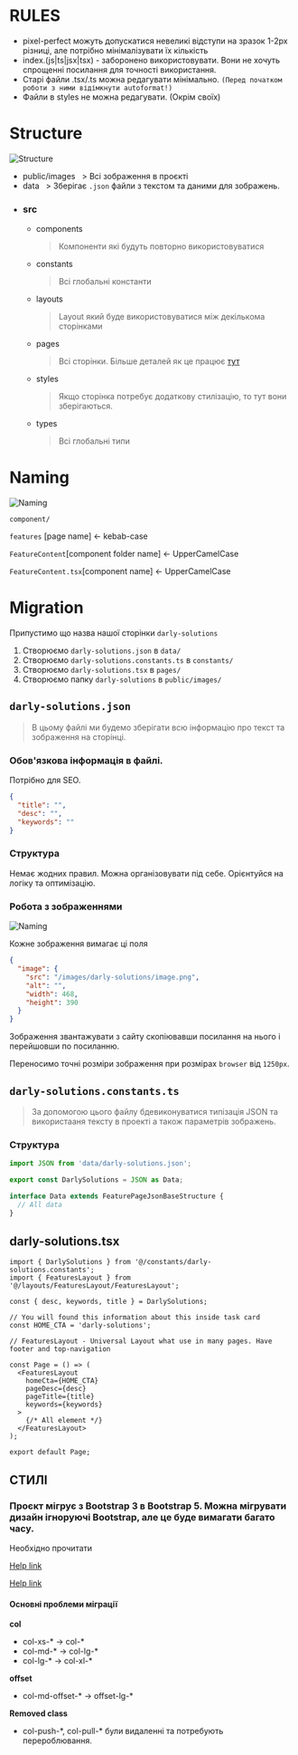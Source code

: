 # RULES

- pixel-perfect можуть допускатися невеликі відступи на зразок 1-2px різниці, але потрібно мінімалізувати їх кількість
- index.(js|ts|jsx|tsx) - заборонено використовувати. Вони не хочуть спрощенні посилання для точності використання.
- Старі файли .tsx/.ts можна редагувати мінімально. `(Перед початком роботи з ними відімкнути autoformat!)`
- Файли в styles не можна редагувати. (Окрім своїх)

# Structure

![Structure](assets/structure.png)

- public/images
    > Всі зображення в проєкті
- data
    > Зберігає `.json` файли з текстом та даними для зображень.
- ### src
  - components
    > Компоненти які будуть повторно використовуватися
  - constants
    > Всі глобальні константи
  - layouts
    > Layout який буде використовуватися між декількома сторінками
  - pages
    > Всі сторінки. Більше деталей як це працює [тут](https://nextjs.org/docs/basic-features/pages)
  - styles
    > Якщо сторінка потребує додаткову стилізацію, то тут вони зберігаються.
  - types
    > Всі глобальні типи

# Naming

![Naming](assets/naming.png)

`component/`

`features` [page name] <- kebab-case

`FeatureContent`[component folder name] <- UpperCamelCase

`FeatureContent.tsx`[component name] <- UpperCamelCase

# Migration

Припустимо що назва нашої сторінки `darly-solutions`

1. Створюємо `darly-solutions.json` в `data/`
2. Створюємо `darly-solutions.constants.ts` в `constants/`
3. Створюємо `darly-solutions.tsx` в `pages/`
4. Створюємо папку `darly-solutions` в `public/images/`

## `darly-solutions.json`

> В цьому файлі ми будемо зберігати всю інформацію про текст та зображення на сторінці.

### Обов'язкова інформація в файлі.

Потрібно для SEO.

```json
{
  "title": "",
  "desc": "",
  "keywords": ""
}
```

### Структура

Немає жодних правил. Можна організовувати під себе. Орієнтуйся на логіку та оптимізацію.

### Робота з зображеннями

![Naming](assets/image.png)

Кожне зображення вимагає ці поля

```json
{
  "image": {
    "src": "/images/darly-solutions/image.png",
    "alt": "",
    "width": 468,
    "height": 390
  }
}
```

Зображення звантажувати з сайту скопіювавши посилання на нього і перейшовши по посиланню.

Переносимо точні розміри зображення при розмірах `browser` від `1250px`.

## `darly-solutions.constants.ts`

> За допомогою цього файлу бдевиконуватися типізація JSON та використааня тексту в проекті а також параметрів зображень.

### Структура

```ts
import JSON from 'data/darly-solutions.json';

export const DarlySolutions = JSON as Data;

interface Data extends FeaturePageJsonBaseStructure {
  // All data
}
```

## darly-solutions.tsx

```tsx
import { DarlySolutions } from '@/constants/darly-solutions.constants';
import { FeaturesLayout } from '@/layouts/FeaturesLayout/FeaturesLayout';

const { desc, keywords, title } = DarlySolutions;

// You will found this information about this inside task card
const HOME_CTA = 'darly-solutions';

// FeaturesLayout - Universal Layout what use in many pages. Have footer and top-navigation

const Page = () => (
  <FeaturesLayout
    homeCta={HOME_CTA}
    pageDesc={desc}
    pageTitle={title}
    keywords={keywords}
  >
    {/* All element */} 
  </FeaturesLayout>
);

export default Page;
```

## СТИЛІ

### Проєкт мігрує з Bootstrap 3 в Bootstrap 5. Можна мігрувати дизайн ігноруючі Bootstrap, але це буде вимагати багато часу.

Необхідно прочитати

[Help link](https://www.webdevsplanet.com/post/bootstrap-col-xs-*-not-working)

[Help link](https://www.webdevsplanet.com/post/bootstrap-col-md-offset-not-working)

#### Основні проблеми міграції

**col**

- col-xs-\* -> col-\*
- col-md-\* -> col-lg-\*
- col-lg-\* -> col-xl-\*

**offset**

- col-md-offset-\* -> offset-lg-\*

**Removed class**

- col-push-\*, col-pull-\* були видаленні та потребують перероблювання.
